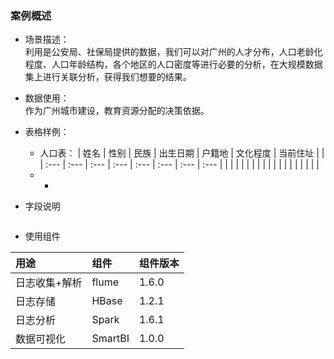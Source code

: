 ### 案例概述

* 场景描述：  
  利用是公安局、社保局提供的数据，我们可以对广州的人才分布，人口老龄化程度、人口年龄结构，各个地区的人口密度等进行必要的分析，在大规模数据集上进行关联分析，获得我们想要的结果。

* 数据使用：  
  作为广州城市建设，教育资源分配的决策依据。

* 表格样例：

  * 人口表：
    | 姓名 | 性别 | 民族 | 出生日期 | 户籍地 | 文化程度 | 当前住址 |  |
    | :--- | :--- | :--- | :--- | :--- | :--- | :--- | :--- |
    |  |  |  |  |  |  |  |  |
    |  |  |  |  |  |  |  |  |
  * * 

* 字段说明

  ```

  ```

* 使用组件

| 用途 | 组件 | 组件版本 |
| :--- | :--- | :--- |
| 日志收集+解析 | flume | 1.6.0 |
| 日志存储 | HBase | 1.2.1 |
| 日志分析 | Spark | 1.6.1 |
| 数据可视化 | SmartBI | 1.0.0 |



